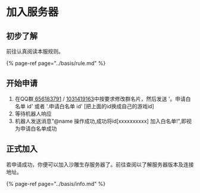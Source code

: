 # 加入服务器

## 初步了解 <a id="chu-bu-le-jie"></a>

前往认真阅读本服规则。

{% page-ref page="../basis/rule.md" %}

## 开始申请 <a id="kai-shi-shen-qing"></a>

1. 在QQ群[ 656183791](https://jq.qq.com/?_wv=1027&k=3aKLVfAq) / [1031419163](https://jq.qq.com/?_wv=1027&k=x539iCsR)中按要求修改群名片，然后发送    '。申请白名单 id'  或者 '.申请白名单 id'  \[把上面的id换成自己的游戏id\]
2. 等待机器人响应
3. 机器人发送消息"@name 操作成功,成功将id\[xxxxxxxxxx\] 加入白名单!",即视为申请白名单成功

## 正式加入 <a id="zheng-shi-jia-ru"></a>

若申请成功，你便可以加入沙雕生存服务器了。前往查阅以了解服务器版本及连接地址。

{% page-ref page="../basis/info.md" %}



